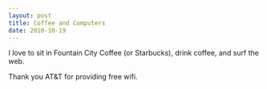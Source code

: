 ```yaml
---
layout: post
title: Coffee and Computers
date: 2010-10-19
---
```


<p>I love to sit in Fountain City Coffee (or Starbucks), drink coffee, and surf the web.</p><p>Thank you AT&amp;T for providing free wifi.</p>

